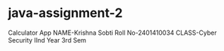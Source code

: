 # java-assignment-2
Calculator App
NAME-Krishna Sobti
Roll No-2401410034
CLASS-Cyber Security IInd Year 3rd Sem
